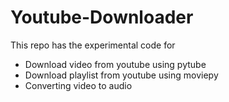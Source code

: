 # Youtube-Downloader
This repo has the experimental code for
- Download video from youtube using pytube
- Download playlist from youtube using moviepy
- Converting video to audio

